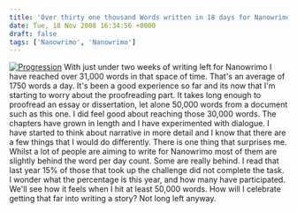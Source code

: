 ```yaml
---
title: 'Over thirty one thousand Words written in 18 days for Nanowrimo'
date: Tue, 18 Nov 2008 16:34:56 +0000
draft: false
tags: ['Nanowrimo', 'Nanowrimo']
---
```


[![](http://www.main-vision.com/richard/blog/wp-content/uploads/2008/11/picture-6.png "Progression")](http://www.main-vision.com/richard/blog/wp-content/uploads/2008/11/picture-6.png) With just under two weeks of writing left for Nanowrimo I have reached over 31,000 words in that space of time. That's an average of 1750 words a day. It's been a good experience so far and its now that I'm starting to worry about the proofreading part. It takes long enough to proofread an essay or dissertation, let alone 50,000 words from a document such as this one. I did feel good about reaching those 30,000 words. The chapters have grown in length and I have experimented with dialogue. I have started to think about narrative in more detail and I know that there are a few things that I would do differently. There is one thing that surprises me. Whilst a lot of people are aiming to write for Nanowrimo most of them are slightly behind the word per day count. Some are really behind. I read that last year 15% of those that took up the challenge did not complete the task. I wonder what the percentage is this year, and how many have participated. We'll see how it feels when I hit at least 50,000 words. How will I celebrate getting that far into writing a story? Not long left anyway.